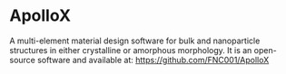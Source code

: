 # ApolloX
A multi-element material design software for bulk and nanoparticle structures in either crystalline or amorphous morphology. It is an open-source software and available at: https://github.com/FNC001/ApolloX
